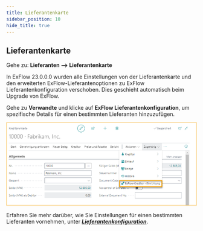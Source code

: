 ```yaml
---
title: Lieferantenkarte
sidebar_position: 10
hide_title: true
---
```

## Lieferantenkarte

Gehe zu: **Lieferanten --> Lieferantenkarte**

In ExFlow 23.0.0.0 wurden alle Einstellungen von der Lieferantenkarte und den erweiterten ExFlow-Lieferantenoptionen zu ExFlow Lieferantenkonfiguration verschoben. Dies geschieht automatisch beim Upgrade von ExFlow.

Gehe zu **Verwandte** und klicke auf **ExFlow Lieferantenkonfiguration**, um spezifische Details für einen bestimmten Lieferanten hinzuzufügen.

![Lieferantenkarte](./../../images/Vendor-card-exflow-vendor-setup-001.png)

Erfahren Sie mehr darüber, wie Sie Einstellungen für einen bestimmten Lieferanten vornehmen, unter [***Lieferantenkonfiguration***](https://docs.exflow.cloud/business-central/docs/user-manual/business-functionality/vendor-setup#vendor-setup).